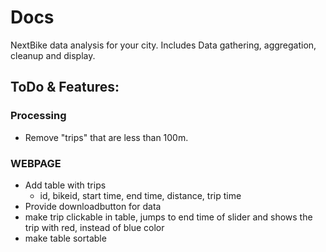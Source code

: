 # Docs

NextBike data analysis for your city.
Includes Data gathering, aggregation, cleanup and display.


## ToDo & Features:

### Processing
- Remove "trips" that are less than 100m.

### WEBPAGE
- Add table with trips
    - id, bikeid, start time, end time, distance, trip time
- Provide downloadbutton for data
- make trip clickable in table, jumps to end time of slider and shows the trip with red, instead of blue color
- make table sortable
